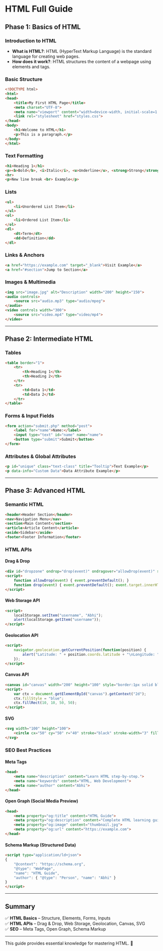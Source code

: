 # HTML Full Guide

## Phase 1: Basics of HTML

### Introduction to HTML
- **What is HTML?**: HTML (HyperText Markup Language) is the standard language for creating web pages.
- **How does it work?**: HTML structures the content of a webpage using elements and tags.

### Basic Structure
```html
<!DOCTYPE html>
<html>
<head>
    <title>My First HTML Page</title>
    <meta charset="UTF-8">
    <meta name="viewport" content="width=device-width, initial-scale=1.0">
    <link rel="stylesheet" href="styles.css">
</head>
<body>
    <h1>Welcome to HTML</h1>
    <p>This is a paragraph.</p>
</body>
</html>
```

### Text Formatting
```html
<h1>Heading 1</h1>
<p><b>Bold</b>, <i>Italic</i>, <u>Underline</u>, <strong>Strong</strong>, <em>Emphasized</em></p>
<hr>
<p>New line break <br> Example</p>
```

### Lists
```html
<ul>
    <li>Unordered List Item</li>
</ul>
<ol>
    <li>Ordered List Item</li>
</ol>
<dl>
    <dt>Term</dt>
    <dd>Definition</dd>
</dl>
```

### Links & Anchors
```html
<a href="https://example.com" target="_blank">Visit Example</a>
<a href="#section">Jump to Section</a>
```

### Images & Multimedia
```html
<img src="image.jpg" alt="Description" width="200" height="150">
<audio controls>
    <source src="audio.mp3" type="audio/mpeg">
</audio>
<video controls width="300">
    <source src="video.mp4" type="video/mp4">
</video>
```

---

## Phase 2: Intermediate HTML

### Tables
```html
<table border="1">
    <tr>
        <th>Heading 1</th>
        <th>Heading 2</th>
    </tr>
    <tr>
        <td>Data 1</td>
        <td>Data 2</td>
    </tr>
</table>
```

### Forms & Input Fields
```html
<form action="submit.php" method="post">
    <label for="name">Name:</label>
    <input type="text" id="name" name="name">
    <button type="submit">Submit</button>
</form>
```

### Attributes & Global Attributes
```html
<p id="unique" class="text-class" title="Tooltip">Text Example</p>
<p data-info="Custom Data">Data Attribute Example</p>
```

---

## Phase 3: Advanced HTML

### Semantic HTML
```html
<header>Header Section</header>
<nav>Navigation Menu</nav>
<section>Main Content</section>
<article>Article Content</article>
<aside>Sidebar</aside>
<footer>Footer Information</footer>
```

### HTML APIs
#### Drag & Drop
```html
<div id="dropzone" ondrop="drop(event)" ondragover="allowDrop(event)" style="border:1px solid black; width:200px; height:100px;"></div>
<script>
    function allowDrop(event) { event.preventDefault(); }
    function drop(event) { event.preventDefault(); event.target.innerHTML = "Dropped!"; }
</script>
```

#### Web Storage API
```html
<script>
    localStorage.setItem("username", "Abhi");
    alert(localStorage.getItem("username"));
</script>
```

#### Geolocation API
```html
<script>
    navigator.geolocation.getCurrentPosition(function(position) {
        alert("Latitude: " + position.coords.latitude + "\nLongitude: " + position.coords.longitude);
    });
</script>
```

#### Canvas API
```html
<canvas id="canvas" width="200" height="100" style="border:1px solid black;"></canvas>
<script>
    var ctx = document.getElementById("canvas").getContext("2d");
    ctx.fillStyle = "blue";
    ctx.fillRect(10, 10, 50, 50);
</script>
```

#### SVG
```html
<svg width="100" height="100">
    <circle cx="50" cy="50" r="40" stroke="black" stroke-width="3" fill="red" />
</svg>
```

### SEO Best Practices
#### Meta Tags
```html
<head>
    <meta name="description" content="Learn HTML step-by-step.">
    <meta name="keywords" content="HTML, Web Development">
    <meta name="author" content="Abhi">
</head>
```

#### Open Graph (Social Media Preview)
```html
<head>
    <meta property="og:title" content="HTML Guide">
    <meta property="og:description" content="Complete HTML learning guide.">
    <meta property="og:image" content="thumbnail.jpg">
    <meta property="og:url" content="https://example.com">
</head>
```

#### Schema Markup (Structured Data)
```html
<script type="application/ld+json">
{
    "@context": "https://schema.org",
    "@type": "WebPage",
    "name": "HTML Guide",
    "author": { "@type": "Person", "name": "Abhi" }
}
</script>
```

---

## Summary
✅ **HTML Basics** – Structure, Elements, Forms, Inputs  
✅ **HTML APIs** – Drag & Drop, Web Storage, Geolocation, Canvas, SVG  
✅ **SEO** – Meta Tags, Open Graph, Schema Markup  

---

This guide provides essential knowledge for mastering HTML. 🚀
